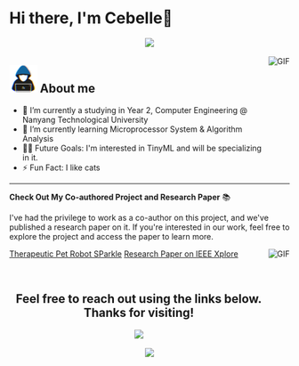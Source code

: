 # Hi there, I'm Cebelle👋



<p align="center">
  <a href="https://github.com/DenverCoder1/readme-typing-svg"><img src="https://readme-typing-svg.demolab.com/?lines=Hi+there!+I'm+Cebelle;2nd+Year+Computer+Engineering+Student"></a>
</p>

<img align="right" alt="GIF" height="160px" src="https://github.com/Cebelle1/Cebelle1/assets/84433822/306d0deb-51cd-45b5-841e-f2a6d0f5fb75" />


## <picture><img src = "https://github.com/0xAbdulKhalid/0xAbdulKhalid/raw/main/assets/mdImages/about_me.gif" width = 50px></picture> **About me**

- 🔭 I’m currently a studying in Year 2, Computer Engineering @ Nanyang Technological University
- 🌱 I’m currently learning Microprocessor System & Algorithm Analysis
- 💪🏼 Future Goals: I'm interested in TinyML and will be specializing in it.
- ⚡ Fun Fact: I like cats

---

**Check Out My Co-authored Project and Research Paper** 📚

I've had the privilege to work as a co-author on this project, and we've published a research paper on it. If you're interested in our work, feel free to explore the project and access the paper to learn more.


[Therapeutic Pet Robot SParkle](https://www.straitstimes.com/singapore/rah-rah-for-elderly-in-rehabilitation-with-this-pet-robot-dog)
<img align="right" alt="GIF" height="160px" src="https://media.giphy.com/media/du3J3cXyzhj75IOgvA/giphy.gif" />
[Research Paper on IEEE Xplore](https://ieeexplore.ieee.org/abstract/document/10241603)


<br>
<h2 align="center">Feel free to reach out using the links below. Thanks for visiting!</h2>
<p align="center">
  <a href="https://www.linkedin.com/in/loosihui/"><img src="https://img.shields.io/badge/linkedin-%230077B5.svg?&style=for-the-badge&logo=linkedin&logoColor=white"/></a>
  
<br>
<div align="center">
  <img src="https://github-readme-stats.vercel.app/api/top-langs/?username=cebelle1&theme=blue-green">
</div>
<br>
